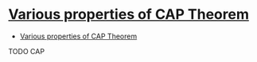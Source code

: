 # [Various properties of CAP Theorem](https://www.geeksforgeeks.org/various-properties-of-cap-theorem/)

- [Various properties of CAP Theorem](#various-properties-of-cap-theorem)













TODO CAP